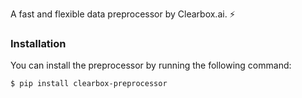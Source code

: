 A fast and flexible data preprocessor by Clearbox.ai. ⚡

### Installation

You can install the preprocessor by running the following command:

```shell
$ pip install clearbox-preprocessor
```